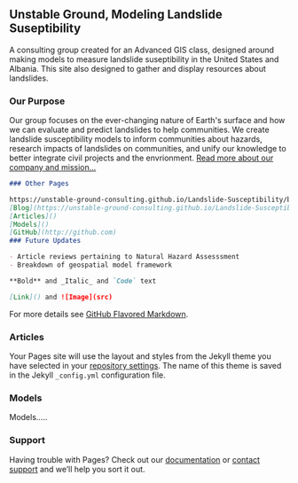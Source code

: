 ## Unstable Ground, Modeling Landslide Suseptibility

A consulting group created for an Advanced GIS class, designed around making models to measure landslide suseptibility in the United States and Albania. This site also designed to gather and display resources about landslides.

### Our Purpose

<p>Our group focuses on the ever-changing nature of Earth's surface and how we can evaluate and predict landslides to help communities. We create landslide susceptibility models to inform communities about hazards, research impacts of landslides on communities, and unify our knowledge to better integrate civil projects and the envrionment. <a href="/about">Read more about our company and mission...</a></p>

```markdown
### Other Pages

https://unstable-ground-consulting.github.io/Landslide-Susceptibility/blog/ - automatic!
[Blog](https://unstable-ground-consulting.github.io/Landslide-Susceptibility/blog/)
[Articles]()
[Models]()
[GitHub](http://github.com)
### Future Updates

- Article reviews pertaining to Natural Hazard Assesssment
- Breakdown of geospatial model framework

**Bold** and _Italic_ and `Code` text

[Link]() and ![Image](src)
```

For more details see [GitHub Flavored Markdown](https://guides.github.com/features/mastering-markdown/).

### Articles

Your Pages site will use the layout and styles from the Jekyll theme you have selected in your [repository settings](https://github.com/Unstable-Ground-Consulting/Landslide-Susceptibility/settings). The name of this theme is saved in the Jekyll `_config.yml` configuration file.

### Models

Models.....

### Support

Having trouble with Pages? Check out our [documentation](https://help.github.com/categories/github-pages-basics/) or [contact support](https://github.com/contact) and we’ll help you sort it out.
